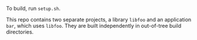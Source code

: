 To build, run `setup.sh`.

This repo contains two separate projects, a library `libfoo` and an application
`bar`, which uses `libfoo`.  They are built independently in out-of-tree build
directories.
